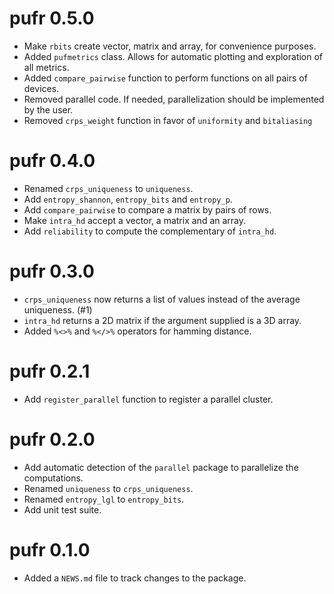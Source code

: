# pufr 0.5.0

* Make `rbits` create vector, matrix and array, for convenience purposes.
* Added `pufmetrics` class. Allows for automatic plotting and exploration of all metrics.
* Added `compare_pairwise` function to perform functions on all pairs of devices.
* Removed parallel code. If needed, parallelization should be implemented by the user.
* Removed `crps_weight` function in favor of `uniformity` and `bitaliasing`

# pufr 0.4.0

* Renamed `crps_uniqueness` to `uniqueness`.
* Add `entropy_shannon`, `entropy_bits` and `entropy_p`.
* Add `compare_pairwise` to compare a matrix by pairs of rows.
* Make `intra_hd` accept a vector, a matrix and an array.
* Add `reliability` to compute the complementary of `intra_hd`.

# pufr 0.3.0

* `crps_uniqueness` now returns a list of values instead of the average uniqueness. (#1)
* `intra_hd` returns a 2D matrix if the argument supplied is a 3D array.
* Added `%<>%` and `%</>%` operators for hamming distance.

# pufr 0.2.1

* Add `register_parallel` function to register a parallel cluster.

# pufr 0.2.0

* Add automatic detection of the `parallel` package to parallelize the computations.
* Renamed `uniqueness` to `crps_uniqueness`.
* Renamed `entropy_lgl` to `entropy_bits`.
* Add unit test suite.

# pufr 0.1.0

* Added a `NEWS.md` file to track changes to the package.
